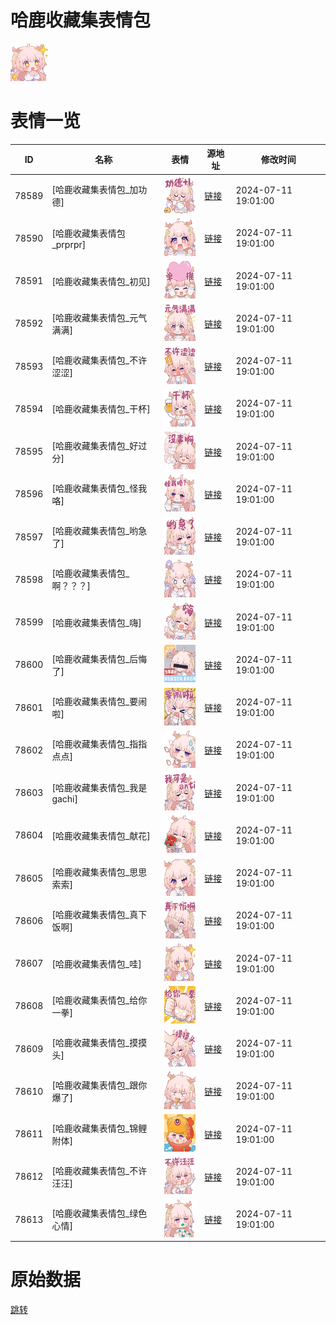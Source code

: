# 哈鹿收藏集表情包

<img src="./cover.png" height="60" alt="cover" />

# 表情一览

|ID|名称|表情|源地址|修改时间|
|----|----|----|----|----|
|78589|[哈鹿收藏集表情包_加功德]|<img src="./pic/078589_%5B哈鹿收藏集表情包_加功德%5D.png" height="60" alt="加功德"/>|[链接](https://i0.hdslb.com/bfs/garb/424e65a9ea716cabb4c4c3e39b0b67bfec4829d3.png)|2024-07-11 19:01:00|
|78590|[哈鹿收藏集表情包_prprpr]|<img src="./pic/078590_%5B哈鹿收藏集表情包_prprpr%5D.png" height="60" alt="prprpr"/>|[链接](https://i0.hdslb.com/bfs/garb/823a253cf89dd8688f4d19fe22c3c6b81d97e214.png)|2024-07-11 19:01:00|
|78591|[哈鹿收藏集表情包_初见]|<img src="./pic/078591_%5B哈鹿收藏集表情包_初见%5D.png" height="60" alt="初见"/>|[链接](https://i0.hdslb.com/bfs/garb/e40efbbdab0a9cb506d85d447e2c90bb2cf11456.png)|2024-07-11 19:01:00|
|78592|[哈鹿收藏集表情包_元气满满]|<img src="./pic/078592_%5B哈鹿收藏集表情包_元气满满%5D.png" height="60" alt="元气满满"/>|[链接](https://i0.hdslb.com/bfs/garb/bd10f37f139d60a3eeab97c94bc3e49f8309a83b.png)|2024-07-11 19:01:00|
|78593|[哈鹿收藏集表情包_不许涩涩]|<img src="./pic/078593_%5B哈鹿收藏集表情包_不许涩涩%5D.png" height="60" alt="不许涩涩"/>|[链接](https://i0.hdslb.com/bfs/garb/4ebcd5045d4a6d95ad59037d20780d2922b11a39.png)|2024-07-11 19:01:00|
|78594|[哈鹿收藏集表情包_干杯]|<img src="./pic/078594_%5B哈鹿收藏集表情包_干杯%5D.png" height="60" alt="干杯"/>|[链接](https://i0.hdslb.com/bfs/garb/c6eabad4ebc814dfa3b293d5218d77d5ff3a76cf.png)|2024-07-11 19:01:00|
|78595|[哈鹿收藏集表情包_好过分]|<img src="./pic/078595_%5B哈鹿收藏集表情包_好过分%5D.png" height="60" alt="好过分"/>|[链接](https://i0.hdslb.com/bfs/garb/a312b8d10eb87a9b23518a497eb9357fb5bb536b.png)|2024-07-11 19:01:00|
|78596|[哈鹿收藏集表情包_怪我咯]|<img src="./pic/078596_%5B哈鹿收藏集表情包_怪我咯%5D.png" height="60" alt="怪我咯"/>|[链接](https://i0.hdslb.com/bfs/garb/4095a47229c5e337b66efbc4ef6e2cf5b55e379b.png)|2024-07-11 19:01:00|
|78597|[哈鹿收藏集表情包_哟急了]|<img src="./pic/078597_%5B哈鹿收藏集表情包_哟急了%5D.png" height="60" alt="哟急了"/>|[链接](https://i0.hdslb.com/bfs/garb/86bb8d20f04437f61741625ce784ad30941e60ad.png)|2024-07-11 19:01:00|
|78598|[哈鹿收藏集表情包_啊？？？]|<img src="./pic/078598_%5B哈鹿收藏集表情包_啊？？？%5D.png" height="60" alt="啊？？？"/>|[链接](https://i0.hdslb.com/bfs/garb/7014ea7fd26b768731a25a428be75400ebdf80ef.png)|2024-07-11 19:01:00|
|78599|[哈鹿收藏集表情包_嗨]|<img src="./pic/078599_%5B哈鹿收藏集表情包_嗨%5D.png" height="60" alt="嗨"/>|[链接](https://i0.hdslb.com/bfs/garb/98d047dbe90f91d65124e1d1cd023a7b0d2aa7c2.png)|2024-07-11 19:01:00|
|78600|[哈鹿收藏集表情包_后悔了]|<img src="./pic/078600_%5B哈鹿收藏集表情包_后悔了%5D.png" height="60" alt="后悔了"/>|[链接](https://i0.hdslb.com/bfs/garb/95c0b6ccccb9749f49dcd01fd1fdc7a6ccad87e6.png)|2024-07-11 19:01:00|
|78601|[哈鹿收藏集表情包_要闹啦]|<img src="./pic/078601_%5B哈鹿收藏集表情包_要闹啦%5D.png" height="60" alt="要闹啦"/>|[链接](https://i0.hdslb.com/bfs/garb/f4e9329445167e6c6fee83be367ce53fcec9cf2f.png)|2024-07-11 19:01:00|
|78602|[哈鹿收藏集表情包_指指点点]|<img src="./pic/078602_%5B哈鹿收藏集表情包_指指点点%5D.png" height="60" alt="指指点点"/>|[链接](https://i0.hdslb.com/bfs/garb/e1ccdcb2cf35f0cb978f1a54ecd67f0c13c8a9ee.png)|2024-07-11 19:01:00|
|78603|[哈鹿收藏集表情包_我是gachi]|<img src="./pic/078603_%5B哈鹿收藏集表情包_我是gachi%5D.png" height="60" alt="我是gachi"/>|[链接](https://i0.hdslb.com/bfs/garb/bac8b6e06110eec2319f1de3b58034bea3638646.png)|2024-07-11 19:01:00|
|78604|[哈鹿收藏集表情包_献花]|<img src="./pic/078604_%5B哈鹿收藏集表情包_献花%5D.png" height="60" alt="献花"/>|[链接](https://i0.hdslb.com/bfs/garb/5b06f21f970cf05b05d0c72b05c55bd023abaf25.png)|2024-07-11 19:01:00|
|78605|[哈鹿收藏集表情包_思思索索]|<img src="./pic/078605_%5B哈鹿收藏集表情包_思思索索%5D.png" height="60" alt="思思索索"/>|[链接](https://i0.hdslb.com/bfs/garb/28fee2127841959de8c48193d12dac38b18017b7.png)|2024-07-11 19:01:00|
|78606|[哈鹿收藏集表情包_真下饭啊]|<img src="./pic/078606_%5B哈鹿收藏集表情包_真下饭啊%5D.png" height="60" alt="真下饭啊"/>|[链接](https://i0.hdslb.com/bfs/garb/f8403626e5e92ddd41360607950492119e9f4831.png)|2024-07-11 19:01:00|
|78607|[哈鹿收藏集表情包_哇]|<img src="./pic/078607_%5B哈鹿收藏集表情包_哇%5D.png" height="60" alt="哇"/>|[链接](https://i0.hdslb.com/bfs/garb/03d08b0e3123da58342db91bd6550632dfcf1840.png)|2024-07-11 19:01:00|
|78608|[哈鹿收藏集表情包_给你一拳]|<img src="./pic/078608_%5B哈鹿收藏集表情包_给你一拳%5D.png" height="60" alt="给你一拳"/>|[链接](https://i0.hdslb.com/bfs/garb/ac39294b414afa305b2065939afb5bab31cc4dae.png)|2024-07-11 19:01:00|
|78609|[哈鹿收藏集表情包_摸摸头]|<img src="./pic/078609_%5B哈鹿收藏集表情包_摸摸头%5D.png" height="60" alt="摸摸头"/>|[链接](https://i0.hdslb.com/bfs/garb/8af848b84f5e8359fad92e4d6a5a69d09703d15d.png)|2024-07-11 19:01:00|
|78610|[哈鹿收藏集表情包_跟你爆了]|<img src="./pic/078610_%5B哈鹿收藏集表情包_跟你爆了%5D.png" height="60" alt="跟你爆了"/>|[链接](https://i0.hdslb.com/bfs/garb/d471773e3011e12767d83bd30ea8764fa5892249.png)|2024-07-11 19:01:00|
|78611|[哈鹿收藏集表情包_锦鲤附体]|<img src="./pic/078611_%5B哈鹿收藏集表情包_锦鲤附体%5D.png" height="60" alt="锦鲤附体"/>|[链接](https://i0.hdslb.com/bfs/garb/f97a67ef015cd631b21115b2f960a71a9181a920.png)|2024-07-11 19:01:00|
|78612|[哈鹿收藏集表情包_不许汪汪]|<img src="./pic/078612_%5B哈鹿收藏集表情包_不许汪汪%5D.png" height="60" alt="不许汪汪"/>|[链接](https://i0.hdslb.com/bfs/garb/76c4553082fb9c865bd871fd45a288390418374a.png)|2024-07-11 19:01:00|
|78613|[哈鹿收藏集表情包_绿色心情]|<img src="./pic/078613_%5B哈鹿收藏集表情包_绿色心情%5D.png" height="60" alt="绿色心情"/>|[链接](https://i0.hdslb.com/bfs/garb/18ed4f1d6f56e02504b8abd60cdfaba7e4f9d510.png)|2024-07-11 19:01:00|

# 原始数据

[跳转](./raw.json)

